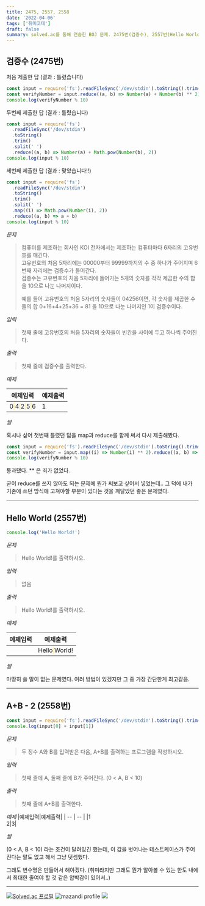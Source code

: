 ```yaml
---
title: 2475, 2557, 2558
date: '2022-04-06'
tags: ['취미코테']
draft: false
summary: solved.ac를 통해 연습한 BOJ 문제. 2475번(검증수), 2557번(Hello World), 2558번(A+B - 2)
---
```


## 검증수 (2475번)

처음 제출한 답 (결과 : 틀렸습니다)

```js
const input = require('fs').readFileSync('/dev/stdin').toString().trim().split(' ')
const verifyNumber = input.reduce((a, b) => Number(a) + Number(b) ** 2)
console.log(verifyNumber % 10)
```

두번째 제출한 답 (결과 : 틀렸습니다)

```js
const input = require('fs')
  .readFileSync('/dev/stdin')
  .toString()
  .trim()
  .split(' ')
  .reduce((a, b) => Number(a) + Math.pow(Number(b), 2))
console.log(input % 10)
```

세번째 제출한 답 (결과 : 맞았습니다!!)

```js
const input = require('fs')
  .readFileSync('/dev/stdin')
  .toString()
  .trim()
  .split(' ')
  .map((i) => Math.pow(Number(i), 2))
  .reduce((a, b) => a + b)
console.log(input % 10)
```

_문제_

> 컴퓨터를 제조하는 회사인 KOI 전자에서는 제조하는 컴퓨터마다 6자리의 고유번호를 매긴다.  
> 고유번호의 처음 5자리에는 00000부터 99999까지의 수 중 하나가 주어지며 6번째 자리에는 검증수가 들어간다.  
> 검증수는 고유번호의 처음 5자리에 들어가는 5개의 숫자를 각각 제곱한 수의 합을 10으로 나눈 나머지이다.
>
> 예를 들어 고유번호의 처음 5자리의 숫자들이 04256이면, 각 숫자를 제곱한 수들의 합 0+16+4+25+36 = 81 을 10으로 나눈 나머지인 1이 검증수이다.

_입력_

> 첫째 줄에 고유번호의 처음 5자리의 숫자들이 빈칸을 사이에 두고 하나씩 주어진다.

_출력_

> 첫째 줄에 검증수를 출력한다.

_예제_

| 예제입력                                                                                                                                                                                                                                              | 예제출력 |
| ----------------------------------------------------------------------------------------------------------------------------------------------------------------------------------------------------------------------------------------------------- | -------- |
| 0<span style="background-color:rgba(250,218,94,0.3)"> </span>4<span style="background-color:rgba(250,218,94,0.3)"> </span>2<span style="background-color:rgba(250,218,94,0.3)"> </span>5<span style="background-color:rgba(250,218,94,0.3)"> </span>6 | 1        |

_썰_

혹시나 싶어 첫번째 틀렸던 답을 map과 reduce를 함께 써서 다시 제출해봤다.

```js
const input = require('fs').readFileSync('/dev/stdin').toString().trim().split(' ')
const verifyNumber = input.map((i) => Number(i) ** 2).reduce((a, b) => a + b)
console.log(verifyNumber % 10)
```

통과됐다.
\*\* 은 죄가 없었다.

굳이 reduce를 쓰지 않아도 되는 문제에 뭔가 써보고 싶어서 넣었는데.. 그 덕에 내가 기존에 쓰던 방식에 고쳐야할 부분이 있다는 것을 깨달았던 좋은 문제였다.

---

## Hello World (2557번)

```js
console.log('Hello World!')
```

_문제_

> Hello World!를 출력하시오.

_입력_

> 없음

_출력_

> Hello World!를 출력하시오.

_예제_

| 예제입력 | 예제출력                                                                |
| -------- | ----------------------------------------------------------------------- |
|          | Hello<span style="background-color:rgba(250,218,94,0.3)"> </span>World! |

_썰_

마땅히 쓸 말이 없는 문제였다.
여러 방법이 있겠지만 그 중 가장 간단한게 최고같음.

---

## A+B - 2 (2558번)

```js
const input = require('fs').readFileSync('/dev/stdin').toString().trim().split('\n').map(Number)
console.log(input[0] + input[1])
```

_문제_

> 두 정수 A와 B를 입력받은 다음, A+B를 출력하는 프로그램을 작성하시오.

_입력_

> 첫째 줄에 A, 둘째 줄에 B가 주어진다. (0 < A, B < 10)

_출력_

> 첫째 줄에 A+B를 출력한다.

_예제_
|예제입력|예제출력|
| -- | -- |
|1<br>2|3|

_썰_

(0 < A, B < 10) 라는 조건이 달려있긴 했는데, 이 값을 벗어나는 테스트케이스가 주어진다는 말도 없고 해서 그냥 덧셈했다.

그래도 변수명은 만들어서 해야겠다. (취미라지만 그래도 뭔가 알아볼 수 있는 한도 내에서 최대한 줄여야 할 것 같은 압박감이 있어서..)

---

[![Solved.ac
프로필](http://mazassumnida.wtf/api/v2/generate_badge?boj=enesbee)](https://solved.ac/enesbee)
![mazandi profile](http://mazandi.herokuapp.com/api?handle=enesbee&theme=dark)
<img src="http://mazandi.herokuapp.com/api?handle=enesbee&theme=dark"/>
